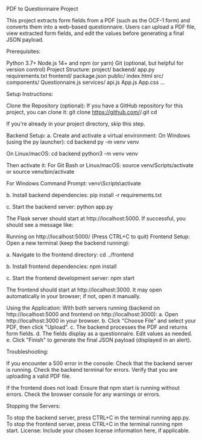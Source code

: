 PDF to Questionnaire Project

This project extracts form fields from a PDF (such as the OCF-1 form) and converts them into a web-based questionnaire. Users can upload a PDF file, view extracted form fields, and edit the values before generating a final JSON payload.

Prerequisites:

Python 3.7+
Node.js 14+ and npm (or yarn)
Git (optional, but helpful for version control)
Project Structure: project/ backend/ app.py requirements.txt frontend/ package.json public/ index.html src/ components/ Questionnaire.js services/ api.js App.js App.css ...

Setup Instructions:

Clone the Repository (optional): If you have a GitHub repository for this project, you can clone it: git clone https://github.com/<your-username>/<your-repo-name>.git cd <your-repo-name>

If you're already in your project directory, skip this step.

Backend Setup: a. Create and activate a virtual environment: On Windows (using the py launcher): cd backend py -m venv venv

On Linux/macOS: cd backend python3 -m venv venv

Then activate it: For Git Bash or Linux/macOS: source venv/Scripts/activate or source venv/bin/activate

For Windows Command Prompt: venv\Scripts\activate

b. Install backend dependencies: pip install -r requirements.txt

c. Start the backend server: python app.py

The Flask server should start at http://localhost:5000. If successful, you should see a message like:

Running on http://localhost:5000/ (Press CTRL+C to quit)
Frontend Setup: Open a new terminal (keep the backend running):

a. Navigate to the frontend directory: cd ../frontend

b. Install frontend dependencies: npm install

c. Start the frontend development server: npm start

The frontend should start at http://localhost:3000. It may open automatically in your browser; if not, open it manually.

Using the Application: With both servers running (backend on http://localhost:5000 and frontend on http://localhost:3000): a. Open http://localhost:3000 in your browser. b. Click "Choose File" and select your PDF, then click "Upload". c. The backend processes the PDF and returns form fields. d. The fields display as a questionnaire. Edit values as needed. e. Click "Finish" to generate the final JSON payload (displayed in an alert).

Troubleshooting:

If you encounter a 500 error in the console: Check that the backend server is running. Check the backend terminal for errors. Verify that you are uploading a valid PDF file.

If the frontend does not load: Ensure that npm start is running without errors. Check the browser console for any warnings or errors.

Stopping the Servers:

To stop the backend server, press CTRL+C in the terminal running app.py.
To stop the frontend server, press CTRL+C in the terminal running npm start.
License: Include your chosen license information here, if applicable.
